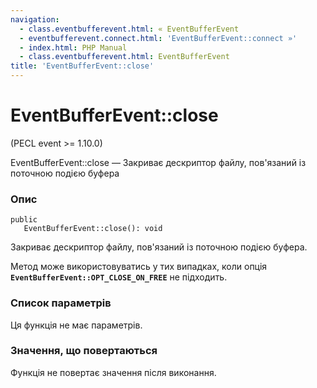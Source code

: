 ```yaml
---
navigation:
  - class.eventbufferevent.html: « EventBufferEvent
  - eventbufferevent.connect.html: 'EventBufferEvent::connect »'
  - index.html: PHP Manual
  - class.eventbufferevent.html: EventBufferEvent
title: 'EventBufferEvent::close'
---
```

# EventBufferEvent::close

(PECL event >= 1.10.0)

EventBufferEvent::close — Закриває дескриптор файлу, пов'язаний із поточною подією буфера

### Опис

```methodsynopsis
public
   EventBufferEvent::close(): void
```

Закриває дескриптор файлу, пов'язаний із поточною подією буфера.

Метод може використовуватись у тих випадках, коли опція **`EventBufferEvent::OPT_CLOSE_ON_FREE`** не підходить.

### Список параметрів

Ця функція не має параметрів.

### Значення, що повертаються

Функція не повертає значення після виконання.
